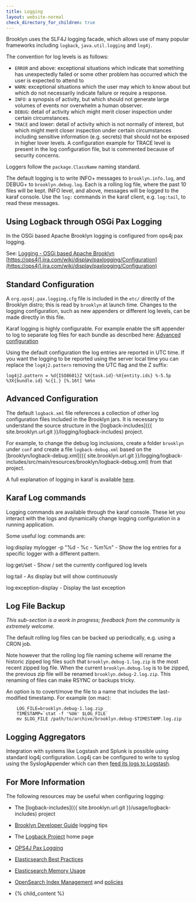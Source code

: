 ```yaml
---
title: Logging
layout: website-normal
check_directory_for_children: true
---
```


Brooklyn uses the SLF4J logging facade, which allows use of many popular frameworks including `logback`,
`java.util.logging` and `log4j`.

The convention for log levels is as follows:

* `ERROR` and above:  exceptional situations which indicate that something has unexpectedly failed or
  some other problem has occurred which the user is expected to attend to
* `WARN`:  exceptional situations which the user may which to know about but which do not necessarily indicate failure or require a response.
* `INFO`:  a synopsis of activity, but which should not generate large volumes of events nor overwhelm a human observer.
* `DEBUG`:  detail of activity which might merit closer inspection under certain circumstances.
* `TRACE` and lower: detail of activity which is not normally of interest, but which might merit closer inspection under certain circumstances including sensitive information (e.g. secrets) that should not be exposed in higher lover levels. A configuration example for TRACE level is present in the log configuration file, but is commented because of security concerns.

Loggers follow the ``package.ClassName`` naming standard.

The default logging is to write INFO+ messages to `brooklyn.info.log`,
and DEBUG+ to `brooklyn.debug.log`. Each is a rolling log file,
where the past 10 files will be kept. INFO level, and above, messages
will be logged to the karaf console. Use the `log:` commands in the
karaf client, e.g. `log:tail`, to read these messages.


## Using Logback through OSGi Pax Logging

In the OSGi based Apache Brooklyn logging is configured from ops4j pax logging.

See: [Logging - OSGi based Apache Brooklyn](/guide/dev/tips/logging/index.md#osgi-based-apache-brooklyn) <br/>
[https://ops4j1.jira.com/wiki/display/paxlogging/Configuration](https://ops4j1.jira.com/wiki/display/paxlogging/Configuration)

## Standard Configuration

A `org.ops4j.pax.logging.cfg` file is included in the `etc/` directly of the Brooklyn distro;
this is read by `brooklyn` at launch time. Changes to the logging configuration,
such as new appenders or different log levels, can be made directly in this file.

Karaf logging is highly configurable. For example enable the sift appender to log to separate log files for
each bundle as described here: [Advanced configuration](https://karaf.apache.org/manual/latest/#_advanced_configuration)

Using the default configuration the log entries are reported in UTC time. If you want the logging to be reported using the server local time you can replace the `log4j2.pattern` removing the UTC flag and the Z suffix:
```properties
log4j2.pattern = %d{ISO8601}Z %X{task.id}-%X{entity.ids} %-5.5p %3X{bundle.id} %c{1.} [%.16t] %m%n
```

## Advanced Configuration

The default `logback.xml` file references a collection of other log configuration files
included in the Brooklyn jars. It is necessary to understand the source structure
in the [logback-includes]({{ site.brooklyn.url.git }}/logging/logback-includes) project.

For example, to change the debug log inclusions, create a folder `brooklyn` under `conf`
and create a file `logback-debug.xml` based on the
[brooklyn/logback-debug.xml]({{ site.brooklyn.url.git }}/logging/logback-includes/src/main/resources/brooklyn/logback-debug.xml)
from that project.

A full explanation of logging in karaf is available [here](https://karaf.apache.org/manual/latest/#_log).

## Karaf Log commands

Logging commands are available through the karaf console.  These let you interact with the logs and dynamically change
logging configuration in a running application.

Some useful log: commands are:

log:display mylogger -p "%d - %c - %m%n"    - Show the log entries for a specific logger with a different pattern.

log:get/set                                 - Show / set the currently configured log levels

log:tail                                    - As display but will show continuously

log:exception-display                       - Display the last exception

## Log File Backup

*This sub-section is a work in progress; feedback from the community is extremely welcome.*

The default rolling log files can be backed up periodically, e.g. using a CRON job.

Note however that the rolling log file naming scheme will rename the historic zipped log files
such that `brooklyn.debug-1.log.zip` is the most recent zipped log file. When the current
`brooklyn.debug.log` is to be zipped, the previous zip file will be renamed
`brooklyn.debug-2.log.zip`. This renaming of files can make RSYNC or backups tricky.

An option is to covert/move the file to a name that includes the last-modified timestamp.
For example (on mac):

```shell
    LOG_FILE=brooklyn.debug-1.log.zip
    TIMESTAMP=`stat -f '%Um' $LOG_FILE`
    mv $LOG_FILE /path/to/archive/brooklyn.debug-$TIMESTAMP.log.zip
```

## Logging Aggregators

Integration with systems like Logstash and Splunk is possible using standard log4j configuration.
Log4j can be configured to write to syslog using the SyslogAppender
which can then [feed its logs to Logstash](http://www.logstash.net/docs/1.4.2/inputs/syslog).

## For More Information

The following resources may be useful when configuring logging:

* The [logback-includes]({{ site.brooklyn.url.git }}/usage/logback-includes) project
* [Brooklyn Developer Guide](/guide/dev/tips/logging/) logging tips
* The [Logback Project](http://logback.qos.ch/) home page
* [OPS4J Pax Logging](https://ops4j1.jira.com/wiki/display/paxlogging/Configuration)
* [Elasticsearch Best Practices](https://www.elastic.co/guide/en/elasticsearch/reference/7.x/best_practices.html)
* [Elasticsearch Memory Usage](https://www.elastic.co/blog/significantly-decrease-your-elasticsearch-heap-memory-usage)
* [OpenSearch Index Management](https://opensearch.org/docs/im-plugin/ism/index/) and [policies](https://opensearch.org/docs/im-plugin/ism/policies/)

* {% child_content %}